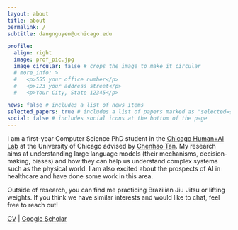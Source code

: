 ```yaml
---
layout: about
title: about
permalink: /
subtitle: dangnguyen@uchicago.edu

profile:
  align: right
  image: prof_pic.jpg
  image_circular: false # crops the image to make it circular
  # more_info: >
  #   <p>555 your office number</p>
  #   <p>123 your address street</p>
  #   <p>Your City, State 12345</p>

news: false # includes a list of news items
selected_papers: true # includes a list of papers marked as "selected={true}"
social: false # includes social icons at the bottom of the page
---
```


<!-- I am a first-year Computer Science PhD student at The University of Chicago advised by [Chenhao Tan](https://chenhaot.com/) in the [Chicago Human+AI Lab](https://chicagohai.github.io/). My research interests include human-centered AI, natural language processing, interpretability, and machine learning for healthcare. Previously, I graduated, also from UChicago, with degrees in Computer Science and Mathematics.  -->

I am a first-year Computer Science PhD student in the [Chicago Human+AI Lab](https://chicagohai.github.io/) at the University of Chicago advised by [Chenhao Tan](https://chenhaot.com/). My research aims at understanding large language models (their mechanisms, decision-making, biases) and how they can help us understand complex systems such as the physical world. I am also excited about the prospects of AI in healthcare and have done some work in this area.

<!-- In my free time you can find me in the weight room, running outside, practicing Brazilian Jiu Jitsu, or just watching a good movie. I am also a big fan of the cold weather and a beginner skier! If you think we have similar interests and would like to chat about research or collaborate, please feel free to reach out. -->

Outside of research, you can find me practicing Brazilian Jiu Jitsu or lifting weights. If you think we have similar interests and would like to chat, feel free to reach out!

[CV](assets/pdf/DangNguyen_CV.pdf)  \|  [Google Scholar](https://scholar.google.com/citations?user=ZD4Z0Z4AAAAJ)

<!-- Write your biography here. Tell the world about yourself. Link to your favorite [subreddit](http://reddit.com). You can put a picture in, too. The code is already in, just name your picture `prof_pic.jpg` and put it in the `img/` folder.

Put your address / P.O. box / other info right below your picture. You can also disable any of these elements by editing `profile` property of the YAML header of your `_pages/about.md`. Edit `_bibliography/papers.bib` and Jekyll will render your [publications page](/al-folio/publications/) automatically.

Link to your social media connections, too. This theme is set up to use [Font Awesome icons](https://fontawesome.com/) and [Academicons](https://jpswalsh.github.io/academicons/), like the ones below. Add your Facebook, Twitter, LinkedIn, Google Scholar, or just disable all of them. -->

